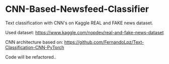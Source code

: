 # CNN-Based-Newsfeed-Classifier
Text classification with CNN's on Kaggle REAL and FAKE news dataset.

Used dataset: https://www.kaggle.com/nopdev/real-and-fake-news-dataset

CNN architecture based on: https://github.com/FernandoLpz/Text-Classification-CNN-PyTorch

Code will be refactored..
